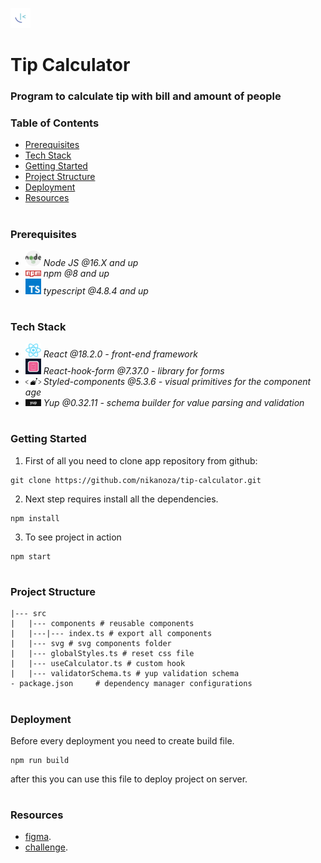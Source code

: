 ![This is header image](/public/favicon.png)

# Tip Calculator

### Program to calculate tip with bill and amount of people

### Table of Contents
* [Prerequisites](#Prerequisites)
* [Tech Stack](#Tech-Stack)
* [Getting Started](#Getting-Started)
* [Project Structure](#Project-Structure)
* [Deployment](#Deployment)
* [Resources](#Resources)

#
### Prerequisites

* <img src="readme/nodejs.png" width="25" style="top: 8px" /> *Node JS @16.X and up*
* <img src="readme/npm.png" width="25" style="top: 8px" /> *npm @8 and up*
* <img src="readme/typescript.png" width="25" style="top: 8px" /> *typescript @4.8.4 and up*

#
### Tech Stack

* <img src="readme/react.png" width="25" style="top: 8px" /> *React @18.2.0 - front-end framework*
* <img src="readme/react-hook-form.png" width="25" style="top: 8px" /> *React-hook-form @7.37.0 - library for forms*
* <img src="readme/styled-components.png" width="25" style="top: 8px" /> *Styled-components @5.3.6 - visual primitives for the component age*
* <img src="readme/yup.png" width="25" style="top: 8px" /> *Yup @0.32.11 - schema builder for value parsing and validation*

#
### Getting Started
1. First of all you need to clone app repository from github:
```
git clone https://github.com/nikanoza/tip-calculator.git
```
2. Next step requires install all the dependencies.

```
npm install
```
3. To see project in action 

```
npm start
```

#
### Project Structure

```
|--- src
|   |--- components # reusable components
|   |---|--- index.ts # export all components
|   |--- svg # svg components folder
|   |--- globalStyles.ts # reset css file
|   |--- useCalculator.ts # custom hook
|   |--- validatorSchema.ts # yup validation schema
- package.json     # dependency manager configurations
```
#
### Deployment
Before every deployment you need to create build file.
```
npm run build
```
after this you can use this file to deploy project on server.

#
### Resources
* [figma](https://www.figma.com/file/SNZGtb5p3OWS5MVI8LBxYL/tip-calculator-app?node-id=0%3A1).
* [challenge](https://www.frontendmentor.io/challenges/tip-calculator-app-ugJNGbJUX).